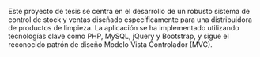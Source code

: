 Este proyecto de tesis se centra en el desarrollo de un robusto sistema de control de stock y ventas diseñado específicamente para una distribuidora de productos de limpieza. La aplicación se ha implementado utilizando tecnologías clave como PHP, MySQL, jQuery y Bootstrap, y sigue el reconocido patrón de diseño Modelo Vista Controlador (MVC).

